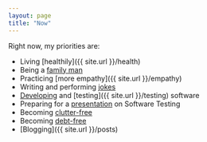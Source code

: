 ```yaml
---
layout: page
title: "Now"
---
```


Right now, my priorities are:

  - Living [healthily]({{ site.url }}/health)
  - Being a [family man]({{site.url}}/family-man)
  - Practicing [more empathy]({{ site.url }}/empathy)
  - Writing and performing [jokes]({{site.url}}/comedy)
  - [Developing]({{site.url}}/how-to-think) and [testing]({{ site.url }}/testing) software
  - Preparing for a [presentation]({{site.url}}/love-your-audience) on Software Testing
  - Becoming [clutter-free]({{site.url}}/space)
  - Becoming [debt-free]({{site.url}}/debt)
  - [Blogging]({{ site.url }}/posts)
